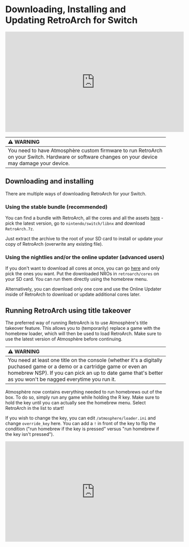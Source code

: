 # Downloading, Installing and Updating RetroArch for Switch

<iframe width="560" height="315" src="https://www.youtube-nocookie.com/embed/8onZ4H8h3iE" frameborder="0" allow="accelerometer; autoplay; clipboard-write; encrypted-media; gyroscope; picture-in-picture" allowfullscreen></iframe>

| :warning: WARNING          |
|:---------------------------|
| You need to have Atmosphère custom firmware to run RetroArch on your Switch. Hardware or software changes on your device may damage your device.     |   

## Downloading and installing

There are multiple ways of downloading RetroArch for your Switch.

### Using the stable bundle (recommended)

You can find a bundle with RetroArch, all the cores and all the assets [here](https://buildbot.libretro.com/stable/) - pick the latest version, go to `nintendo/switch/libnx` and download `RetroArch.7z`.

Just extract the archive to the root of your SD card to install or update your copy of RetroArch (overwrite any existing file).

### Using the nightlies and/or the online updater (advanced users)

If you don't want to download all cores at once, you can go [here](https://buildbot.libretro.com/nightly/nintendo/switch/libnx/latest/) and only pick the ones you want. Put the downloaded NROs in `retroarch/cores` on your SD card. You can run them directly using the homebrew menu.

Alternatively, you can download only one core and use the Online Updater inside of RetroArch to download or update additional cores later.

## Running RetroArch using title takeover

The preferred way of running RetroArch is to use Atmosphère's title takeover feature. This allows you to (temporarily) replace a game with the homebrew loader, which will then be used to load RetroArch. Make sure to use the latest version of Atmosphère before continuing.

| :warning: WARNING          |
|:---------------------------|
| You need at least one title on the console (whether it's a digitally puchased game or a demo or a cartridge game or even an homebrew NSP). If you can pick an up to date game that's better as you won't be nagged everytime you run it.     |

Atmosphère now contains everything needed to run homebrews out of the box. To do so, simply run any game while holding the R key. Make sure to hold the key until you can actually see the homebrew menu. Select RetroArch in the list to start!

If you wish to change the key, you can edit `/atmosphere/loader.ini` and change `override_key` here. You can add a `!` in front of the key to flip the condition ("run homebrew if the key is pressed" versus "run homebrew if the key isn't pressed").

<iframe width="560" height="315" src="https://www.youtube-nocookie.com/embed/6yPROWaCY9g" frameborder="0" allow="accelerometer; autoplay; clipboard-write; encrypted-media; gyroscope; picture-in-picture" allowfullscreen></iframe>